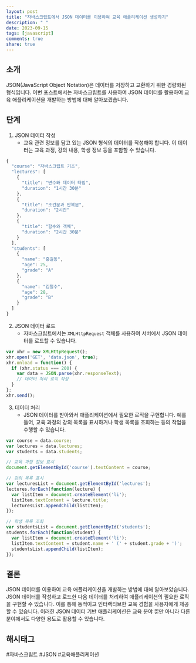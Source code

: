 ```yaml
---
layout: post
title: "자바스크립트에서 JSON 데이터를 이용하여 교육 애플리케이션 생성하기"
description: " "
date: 2023-09-15
tags: [javascript]
comments: true
share: true
---
```


## 소개
JSON(JavaScript Object Notation)은 데이터를 저장하고 교환하기 위한 경량화된 형식입니다. 이번 포스트에서는 자바스크립트를 사용하여 JSON 데이터를 활용하여 교육 애플리케이션을 개발하는 방법에 대해 알아보겠습니다.

## 단계
1. JSON 데이터 작성
   - 교육 관련 정보를 담고 있는 JSON 형식의 데이터를 작성해야 합니다. 이 데이터는 교육 과정, 강의 내용, 학생 정보 등을 포함할 수 있습니다.

```javascript
{
  "course": "자바스크립트 기초",
  "lectures": [
    {
      "title": "변수와 데이터 타입",
      "duration": "1시간 30분"
    },
    {
      "title": "조건문과 반복문",
      "duration": "2시간"
    },
    {
      "title": "함수와 객체",
      "duration": "2시간 30분"
    }
  ],
  "students": [
    {
      "name": "홍길동",
      "age": 25,
      "grade": "A"
    },
    {
      "name": "김철수",
      "age": 28,
      "grade": "B"
    }
  ]
}
```

2. JSON 데이터 로드
   - 자바스크립트에서는 `XMLHttpRequest` 객체를 사용하여 서버에서 JSON 데이터를 로드할 수 있습니다.

```javascript
var xhr = new XMLHttpRequest();
xhr.open('GET', 'data.json', true);
xhr.onload = function() {
  if (xhr.status === 200) {
    var data = JSON.parse(xhr.responseText);
    // 데이터 처리 로직 작성
  }
};
xhr.send();
```

3. 데이터 처리
   - JSON 데이터를 받아와서 애플리케이션에서 필요한 로직을 구현합니다. 예를 들어, 교육 과정의 강의 목록을 표시하거나 학생 목록을 조회하는 등의 작업을 수행할 수 있습니다.

```javascript
var course = data.course;
var lectures = data.lectures;
var students = data.students;

// 교육 과정 정보 표시
document.getElementById('course').textContent = course;

// 강의 목록 표시
var lecturesList = document.getElementById('lectures');
lectures.forEach(function(lecture) {
  var listItem = document.createElement('li');
  listItem.textContent = lecture.title;
  lecturesList.appendChild(listItem);
});

// 학생 목록 조회
var studentsList = document.getElementById('students');
students.forEach(function(student) {
  var listItem = document.createElement('li');
  listItem.textContent = student.name + ' (' + student.grade + ')';
  studentsList.appendChild(listItem);
});
```

## 결론
JSON 데이터를 이용하여 교육 애플리케이션을 개발하는 방법에 대해 알아보았습니다. JSON 데이터를 작성하고 로드한 다음 데이터를 처리하여 애플리케이션의 필요한 로직을 구현할 수 있습니다. 이를 통해 동적이고 인터랙티브한 교육 경험을 사용자에게 제공할 수 있습니다. 이러한 JSON 데이터 기반 애플리케이션은 교육 분야 뿐만 아니라 다른 분야에서도 다양한 용도로 활용할 수 있습니다.

## 해시태그
#자바스크립트 #JSON #교육애플리케이션